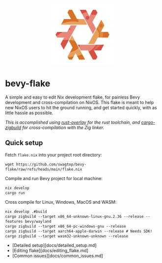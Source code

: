 <div align="center"> <img src="bevy-flake.webp" alt="bevy-flake" width="200"/> </div>

# bevy-flake

A simple and easy to edit Nix development flake,
for painless Bevy development and cross-compilation on NixOS.
This flake is meant to help new NixOS users to hit the ground running,
and get started quickly, with as little hassle as possible.

*This is accomplished using [rust-overlay][overlay] for the rust toolchain,
and [cargo-zigbuild][zigbuild] for cross-compilation with the Zig linker.*

[overlay]: https://github.com/oxalica/rust-overlay/
[zigbuild]: https://github.com/rust-cross/cargo-zigbuild

## Quick setup
Fetch `flake.nix` into your project root directory:
```
wget https://github.com/swagtop/bevy-flake/raw/refs/heads/main/flake.nix
```

Compile and run Bevy project for local machine:
```
nix develop
cargo run
```

Cross compile for Linux, Windows, MacOS and WASM:
```
nix develop .#build
cargo zigbuild --target x86_64-unknown-linux-gnu.2.36 --release --features bevy/wayland
cargo zigbuild --target x86_64-pc-windows-gnu --release
cargo zigbuild --target aarch64-apple-darwin --release # Needs SDK!
cargo zigbuild --target wasm32-unknown-unknown --release
```

- [Detailed setup][docs/detailed_setup.md]
- [Editing flake][docs/editing_flake.md]
- [Common issues][docs/common_issues.md]
